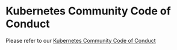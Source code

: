 # Kubernetes Community Code of Conduct

Please refer to our
[Kubernetes Community Code of Conduct](https://git.k8s.io/community/code-of-conduct.md)
